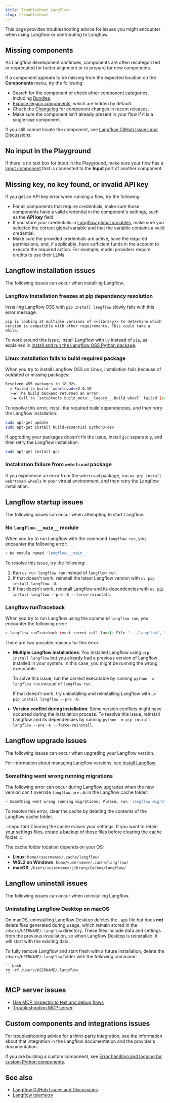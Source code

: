 ```yaml
---
title: Troubleshoot Langflow
slug: /troubleshoot
---
```


This page provides troubleshooting advice for issues you might encounter when using Langflow or contributing to Langflow.

## Missing components

As Langflow development continues, components are often recategorized or deprecated for better alignment or to prepare for new components.

If a component appears to be missing from the expected location on the **Components** menu, try the following:

* Search for the component or check other component categories, including [Bundles](/components-bundle-components).
* [Expose legacy components](/concepts-components#component-menus), which are hidden by default.
* Check the [Changelog](https://github.com/langflow-ai/langflow/releases/latest) for component changes in recent releases.
* Make sure the component isn't already present in your flow if it is a single-use component.

If you still cannot locate the component, see [Langflow GitHub Issues and Discussions](/contributing-github-issues).

## No input in the Playground

If there is no text box for input in the Playground, make sure your flow has a [Input component](/components-io) that is connected to the **Input** port of another component.

## Missing key, no key found, or invalid API key

If you get an API key error when running a flow, try the following:

* For all components that require credentials, make sure those components have a valid credential in the component's settings, such as the **API key** field.
* If you store your credentials in [Langflow global variables](/configuration-global-variables), make sure you selected the correct global variable and that the variable contains a valid credential.
* Make sure the provided credentials are active, have the required permissions, and, if applicable, have sufficient funds in the account to execute the required action. For example, model providers require credits to use their LLMs.

## Langflow installation issues

The following issues can occur when installing Langflow.

### Langflow installation freezes at pip dependency resolution

Installing Langflow OSS with `pip install langflow` slowly fails with this error message:

```text
pip is looking at multiple versions of <<library>> to determine which version is compatible with other requirements. This could take a while.
```

To work around this issue, install Langflow with `uv` instead of `pip`, as explained in [Install and run the Langflow OSS Python package](/get-started-installation#install-and-run-the-langflow-oss-python-package).

### Linux installation fails to build required package

When you try to install Langflow OSS on Linux, installation fails because of outdated or missing packages:

```bash
Resolved 455 packages in 18.92s
  × Failed to build `webrtcvad==2.0.10`
  ├─▶ The build backend returned an error
  ╰─▶ Call to `setuptools.build_meta:__legacy__.build_wheel` failed (exit status: 1)
```

To resolve this error, install the required build dependencies, and then retry the Langflow installation:

```bash
sudo apt-get update
sudo apt-get install build-essential python3-dev
```

If upgrading your packages doesn't fix the issue, install `gcc` separately, and then retry the Langflow installation:

```bash
sudo apt-get install gcc
```

### Installation failure from `webrtcvad` package

If you experience an error from the `webrtcvad` package, run `uv pip install webrtcvad-wheels` in your virtual environment, and then retry the Langflow installation.

## Langflow startup issues

The following issues can occur when attempting to start Langflow.

### No `langflow.__main__` module

When you try to run Langflow with the command `langflow run`, you encounter the following error:

```bash
> No module named 'langflow.__main__'
```

To resolve this issue, try the following:

1. Run `uv run langflow run` instead of `langflow run`.
2. If that doesn't work, reinstall the latest Langflow version with `uv pip install langflow -U`.
3. If that doesn't work, reinstall Langflow and its dependencies with `uv pip install langflow --pre -U --force-reinstall`.

### Langflow runTraceback

When you try to run Langflow using the command `langflow run`, you encounter the following error:

```bash
> langflow runTraceback (most recent call last): File ".../langflow", line 5, in <module>  from langflow.__main__ import mainModuleNotFoundError: No module named 'langflow.__main__'
```

There are two possible reasons for this error:

* **Multiple Langflow installations**: You installed Langflow using `pip install langflow` but you already had a previous version of Langflow installed in your system. In this case, you might be running the wrong executable.

    To solve this issue, run the correct executable by running `python -m langflow run` instead of `langflow run`.

    If that doesn't work, try uninstalling and reinstalling Langflow with `uv pip install langflow --pre -U`.

* **Version conflict during installation**: Some version conflicts might have occurred during the installation process. To resolve this issue, reinstall Langflow and its dependencies by running `python -m pip install langflow --pre -U --force-reinstall`.

## Langflow upgrade issues

The following issues can occur when upgrading your Langflow version.

For information about managing Langflow versions, see [Install Langflow](/get-started-installation).

### Something went wrong running migrations

The following error can occur during Langflow upgrades when the new version can't override `langflow-pre.db` in the Langflow cache folder:

```bash
> Something went wrong running migrations. Please, run 'langflow migration --fix'
```

To resolve this error, clear the cache by deleting the contents of the Langflow cache folder.

:::important
Clearing the cache erases your settings.
If you want to retain your settings files, create a backup of those files before clearing the cache folder.
:::

The cache folder location depends on your OS:

- **Linux**: `home/<username>/.cache/langflow/`
- **WSL2 on Windows**: `home/<username>/.cache/langflow/`
- **macOS**: `/Users/<username>/Library/Caches/langflow/`

## Langflow uninstall issues

The following issues can occur when uninstalling Langflow.

### Uninstalling Langflow Desktop on macOS

On macOS, uninstalling Langflow Desktop deletes the `.app` file but does **not** delete files generated during usage, which remain stored in the `/Users/USERNAME/.langflow` directory. These files include data and settings from the previous installation, so when Langflow Desktop is reinstalled, it will start with the existing data.

To fully remove Langflow and start fresh with a future installation, delete the `/Users/USERNAME/.langflow` folder with the following command:

    ```bash
    rm -rf /Users/USERNAME/.langflow
    ```

## MCP server issues

- [Use MCP Inspector to test and debug flows](/mcp-server#test-and-debug-flows)
- [Troubleshooting MCP server](/mcp-server#troubleshooting-mcp-server)

## Custom components and integrations issues

For troubleshooting advice for a third-party integration, see the information about that integration in the Langflow documentation and the provider's documentation.

If you are building a custom component, see [Error handling and logging for custom Python components](/components-custom-components#error-handling-and-logging).

## See also

- [Langflow GitHub Issues and Discussions](/contributing-github-issues)
- [Langflow telemetry](/contributing-telemetry)